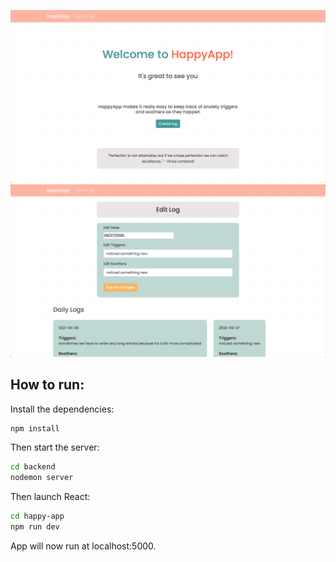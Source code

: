 ![](public/Landing.png)
![](public/happyApp.png)

## How to run:


Install the dependencies:
```bash
npm install
```

Then start the server:
```bash
cd backend
nodemon server
```

Then launch React:
```bash
cd happy-app
npm run dev
```

App will now run at localhost:5000.
